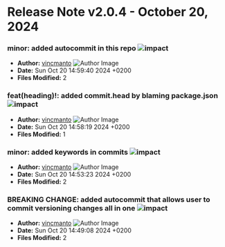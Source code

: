 # Release Note v2.0.4 - October 20, 2024


### minor: added autocommit in this repo ![impact](https://img.shields.io/badge/impact-medium-yellow?style=flat-square)
- **Author:** [vincmanto](https://github.com/vincmanto) ![Author Image](https://avatars.githubusercontent.com/vincmanto)
- **Date:** Sun Oct 20 14:59:40 2024 +0200
- **Files Modified:** 2
    
### feat(heading)!: added commit.head by blaming package.json ![impact](https://img.shields.io/badge/impact-low-green?style=flat-square)
- **Author:** [vincmanto](https://github.com/vincmanto) ![Author Image](https://avatars.githubusercontent.com/vincmanto)
- **Date:** Sun Oct 20 14:58:19 2024 +0200
- **Files Modified:** 1
    
### minor: added keywords in commits ![impact](https://img.shields.io/badge/impact-medium-yellow?style=flat-square)
- **Author:** [vincmanto](https://github.com/vincmanto) ![Author Image](https://avatars.githubusercontent.com/vincmanto)
- **Date:** Sun Oct 20 14:53:23 2024 +0200
- **Files Modified:** 2
    
### BREAKING CHANGE: added autocommit that allows user to commit versioning changes all in one ![impact](https://img.shields.io/badge/impact-medium-yellow?style=flat-square)
- **Author:** [vincmanto](https://github.com/vincmanto) ![Author Image](https://avatars.githubusercontent.com/vincmanto)
- **Date:** Sun Oct 20 14:49:08 2024 +0200
- **Files Modified:** 2
    
